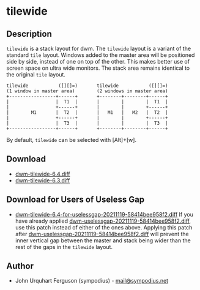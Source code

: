 tilewide
========

Description
-----------
`tilewide` is a stack layout for dwm. The `tilewide` layout is a variant of the standard `tile` layout. Windows added to the master area will be positioned side by side, instead of one on top of the other. This makes better use of screen space on ultra wide monitors. The stack area remains identical to the original `tile` layout.

	tilewide           ([][]=)       tilewide           ([][]=)
	(1 window in master area)        (2 windows in master area)
	+-----------------+------+       +--------+--------+------+
	|                 |  T1  |       |        |        |  T1  |
	|                 +------+       |        |        +------+
	|        M1       |  T2  |       |   M1   |   M2   |  T2  |
	|                 +------+       |        |        +------+
	|                 |  T3  |       |        |        |  T3  |
	+-----------------+------+       +--------+--------+------+

By default, `tilewide` can be selected with [Alt]+[w].

Download
--------
* [dwm-tilewide-6.4.diff](dwm-tilewide-6.4.diff)
* [dwm-tilewide-6.3.diff](dwm-tilewide-6.3.diff)

Download for Users of Useless Gap 
---------------------------------
* [dwm-tilewide-6.4-for-uselessgap-20211119-58414bee958f2.diff](dwm-tilewide-6.4-for-uselessgap-20211119-58414bee958f2.diff) If you have already applied [dwm-uselessgap-20211119-58414bee958f2.diff](../uselessgap/dwm-uselessgap-20211119-58414bee958f2.diff), use this patch instead of either of the ones above. Applying this patch after [dwm-uselessgap-20211119-58414bee958f2.diff](../uselessgap/dwm-uselessgap-20211119-58414bee958f2.diff) will prevent the inner vertical gap between the master and stack being wider than the rest of the gaps in the `tilewide` layout.

Author
------
* John Urquhart Ferguson (sympodius) - <mail@sympodius.net>
